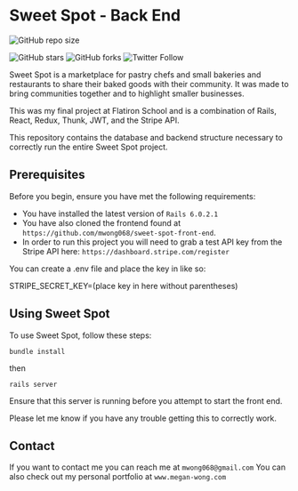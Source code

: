 # Sweet Spot - Back End

<!--- These are examples. See https://shields.io for others or to customize this set of shields. You might want to include dependencies, project status and licence info here --->
![GitHub repo size](https://img.shields.io/github/repo-size/mwong068/sweet-spot-back-end)
<!-- ![GitHub contributors](https://img.shields.io/github/contributors/scottydocs/README-template.md) -->
![GitHub stars](https://img.shields.io/github/repo-size/mwong068/sweet-spot-back-end)
![GitHub forks](https://img.shields.io/github/repo-size/mwong068/sweet-spot-back-end)
![Twitter Follow](https://img.shields.io/twitter/follow/mwong068?style=social)

Sweet Spot is a marketplace for pastry chefs and small bakeries and restaurants to share their baked goods with their community. It was made to bring communities together and to highlight smaller businesses.

This was my final project at Flatiron School and is a combination of Rails, React, Redux, Thunk, JWT, and the Stripe API. 

This repository contains the database and backend structure necessary to correctly run the entire Sweet Spot project.

## Prerequisites

Before you begin, ensure you have met the following requirements:
<!--- These are just example requirements. Add, duplicate or remove as required --->
* You have installed the latest version of `Rails 6.0.2.1`
* You have also cloned the frontend found at  `https://github.com/mwong068/sweet-spot-front-end`.
* In order to run this project you will need to grab a test API key from the Stripe API here: `https://dashboard.stripe.com/register`

You can create a .env file and place the key in like so:

STRIPE_SECRET_KEY=(place key in here without parentheses)


## Using Sweet Spot

To use Sweet Spot, follow these steps:

```
bundle install
```

then

```
rails server
```

Ensure that this server is running before you attempt to start the front end.

Please let me know if you have any trouble getting this to correctly work.


## Contact

If you want to contact me you can reach me at `mwong068@gmail.com`
You can also check out my personal portfolio at `www.megan-wong.com`


